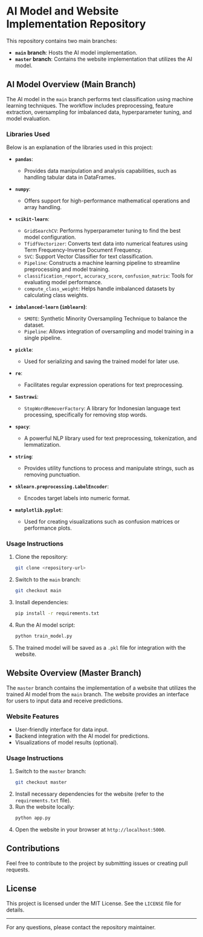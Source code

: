 # AI Model and Website Implementation Repository

This repository contains two main branches:

- **`main` branch**: Hosts the AI model implementation.
- **`master` branch**: Contains the website implementation that utilizes the AI model.

## AI Model Overview (Main Branch)
The AI model in the `main` branch performs text classification using machine learning techniques. The workflow includes preprocessing, feature extraction, oversampling for imbalanced data, hyperparameter tuning, and model evaluation.

### Libraries Used

Below is an explanation of the libraries used in this project:

- **`pandas`**:
  - Provides data manipulation and analysis capabilities, such as handling tabular data in DataFrames.

- **`numpy`**:
  - Offers support for high-performance mathematical operations and array handling.

- **`scikit-learn`**:
  - `GridSearchCV`: Performs hyperparameter tuning to find the best model configuration.
  - `TfidfVectorizer`: Converts text data into numerical features using Term Frequency-Inverse Document Frequency.
  - `SVC`: Support Vector Classifier for text classification.
  - `Pipeline`: Constructs a machine learning pipeline to streamline preprocessing and model training.
  - `classification_report`, `accuracy_score`, `confusion_matrix`: Tools for evaluating model performance.
  - `compute_class_weight`: Helps handle imbalanced datasets by calculating class weights.

- **`imbalanced-learn` (`imblearn`)**:
  - `SMOTE`: Synthetic Minority Oversampling Technique to balance the dataset.
  - `Pipeline`: Allows integration of oversampling and model training in a single pipeline.

- **`pickle`**:
  - Used for serializing and saving the trained model for later use.

- **`re`**:
  - Facilitates regular expression operations for text preprocessing.

- **`Sastrawi`**:
  - `StopWordRemoverFactory`: A library for Indonesian language text processing, specifically for removing stop words.

- **`spacy`**:
  - A powerful NLP library used for text preprocessing, tokenization, and lemmatization.

- **`string`**:
  - Provides utility functions to process and manipulate strings, such as removing punctuation.

- **`sklearn.preprocessing.LabelEncoder`**:
  - Encodes target labels into numeric format.

- **`matplotlib.pyplot`**:
  - Used for creating visualizations such as confusion matrices or performance plots.

### Usage Instructions
1. Clone the repository:
   ```bash
   git clone <repository-url>
   ```
2. Switch to the `main` branch:
   ```bash
   git checkout main
   ```
3. Install dependencies:
   ```bash
   pip install -r requirements.txt
   ```
4. Run the AI model script:
   ```bash
   python train_model.py
   ```
5. The trained model will be saved as a `.pkl` file for integration with the website.

## Website Overview (Master Branch)
The `master` branch contains the implementation of a website that utilizes the trained AI model from the `main` branch. The website provides an interface for users to input data and receive predictions.

### Website Features
- User-friendly interface for data input.
- Backend integration with the AI model for predictions.
- Visualizations of model results (optional).

### Usage Instructions
1. Switch to the `master` branch:
   ```bash
   git checkout master
   ```
2. Install necessary dependencies for the website (refer to the `requirements.txt` file).
3. Run the website locally:
   ```bash
   python app.py
   ```
4. Open the website in your browser at `http://localhost:5000`.

## Contributions
Feel free to contribute to the project by submitting issues or creating pull requests.

## License
This project is licensed under the MIT License. See the `LICENSE` file for details.

---
For any questions, please contact the repository maintainer.

